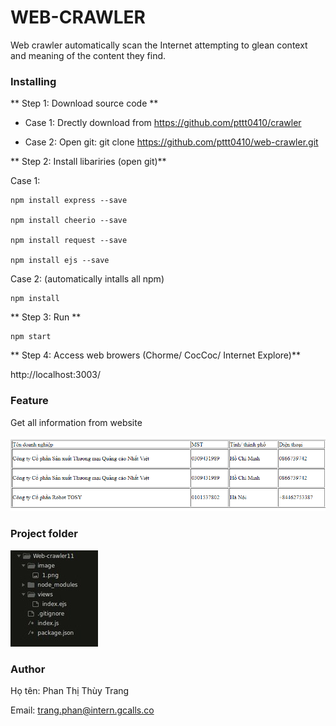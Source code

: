 # WEB-CRAWLER

Web crawler automatically scan the Internet attempting to glean context and meaning of the content they find.

### Installing

** Step 1: Download source code **

 - Case 1: Drectly download from https://github.com/pttt0410/crawler
 
 - Case 2: Open git: git clone https://github.com/pttt0410/web-crawler.git
 
** Step 2: Install libariries (open git)**

Case 1:
  
    npm install express --save
  
    npm install cheerio --save
    
    npm install request --save
    
    npm install ejs --save
    
Case 2: (automatically intalls all npm)
    
    npm install 
 
** Step 3: Run **

    npm start
  
** Step 4: Access web browers (Chorme/ CocCoc/ Internet Explore)**
  
 http://localhost:3003/
  
  
 ### Feature
Get all information from website

![](https://github.com/pttt0410/crawler/blob/master/image/1.png) 
### Project folder

![](https://github.com/pttt0410/crawler/blob/master/image/2.jpg)
### Author

Họ tên: Phan Thị Thùy Trang

Email: trang.phan@intern.gcalls.co

